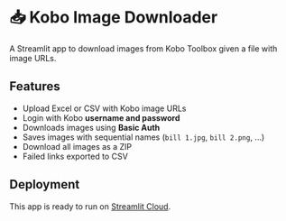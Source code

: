 # 📥 Kobo Image Downloader

A Streamlit app to download images from Kobo Toolbox given a file with image URLs.

## Features
- Upload Excel or CSV with Kobo image URLs
- Login with Kobo **username and password**
- Downloads images using **Basic Auth**
- Saves images with sequential names (`bill 1.jpg`, `bill 2.png`, …)
- Download all images as a ZIP
- Failed links exported to CSV

## Deployment
This app is ready to run on [Streamlit Cloud](https://streamlit.io/cloud).

